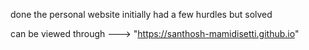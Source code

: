 done the personal website initially had a few hurdles but solved

can be viewed through --->  "https://santhosh-mamidisetti.github.io"
